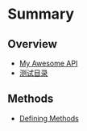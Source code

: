 # Summary

## Overview

* [My Awesome API](README.md)
* [测试目录](ce-shi-mu-lu.md)

## Methods

* [Defining Methods](methods.md)

